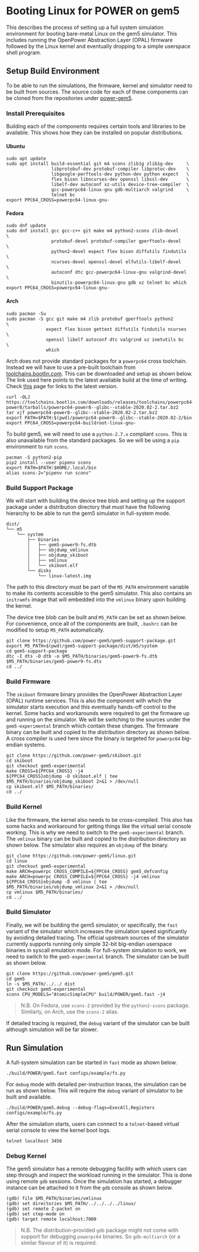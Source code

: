 # Booting Linux for POWER on gem5

This describes the process of setting up a full system simulation environment
for booting bare-metal Linux on the gem5 simulator. This includes running the
OpenPower Abstraction Layer (OPAL) firmware followed by the Linux kernel and
eventually dropping to a simple userspace shell program.

## Setup Build Environment

To be able to run the simulations, the firmware, kernel and simulator need to
be built from sources. The source code for each of these components can be
cloned from the repositories under [power-gem5](https://github.com/power-gem5).

### Install Prerequisites

Building each of the components requires certain tools and libraries to be
available. This shows how they can be installed on popular distributions.

#### Ubuntu

```
sudo apt update
sudo apt install build-essential git m4 scons zlib1g zlib1g-dev     \
                 libprotobuf-dev protobuf-compiler libprotoc-dev    \
                 libgoogle-perftools-dev python-dev python expect   \
                 flex bison libncurses-dev openssl libssl-dev       \
                 libelf-dev autoconf xz-utils device-tree-compiler  \
                 gcc-powerpc64-linux-gnu gdb-multiarch valgrind     \
                 telnet bc
export PPC64_CROSS=powerpc64-linux-gnu-
```

#### Fedora

```
sudo dnf update
sudo dnf install gcc gcc-c++ git make m4 python2-scons zlib-devel     \
                 protobuf-devel protobuf-compiler gperftools-devel    \
                 python2-devel expect flex bison diffutils findutils  \
                 ncurses-devel openssl-devel elfutils-libelf-devel    \
                 autoconf dtc gcc-powerpc64-linux-gnu valgrind-devel  \
                 binutils-powerpc64-linux-gnu gdb xz telnet bc which
export PPC64_CROSS=powerpc64-linux-gnu-
```

#### Arch

```
sudo pacman -Su
sudo pacman -S gcc git make m4 zlib protobuf gperftools python2       \
               expect flex bison gettext diffutils findutils ncurses  \
               openssl libelf autoconf dtc valgrind xz inetutils bc   \
               which
```

Arch does not provide standard packages for a `powerpc64` cross toolchain.
Instead we will have to use a pre-built toolchain from
[toolchains.bootlin.com](https://toolchains.bootlin.com).
This can be downloaded and setup as shown below. The link used here points to
the latest available build at the time of writing. Check
[this](https://toolchains.bootlin.com/releases_powerpc64-power8.html)
page for links to the latest version.

```
curl -OLJ https://toolchains.bootlin.com/downloads/releases/toolchains/powerpc64-power8/tarballs/powerpc64-power8--glibc--stable-2020.02-2.tar.bz2
tar xjf powerpc64-power8--glibc--stable-2020.02-2.tar.bz2
export PATH=$PATH:$(pwd)/powerpc64-power8--glibc--stable-2020.02-2/bin
export PPC64_CROSS=powerpc64-buildroot-linux-gnu-
```

To build gem5, we will need to use a `python-2.7.x` compliant `scons`. This
is also unavailable from the standard packages. So we will be using a `pip`
environment to run `scons`.

```
pacman -S python2-pip
pip2 install --user pipenv scons
export PATH=$PATH:$HOME/.local/bin
alias scons-2="pipenv run scons"
```

### Build Support Package

We will start with building the device tree blob and setting up the support
package under a distribution directory that must have the following hierarchy
to be able to run the gem5 simulator in full-system mode.

```
dist/
└── m5
    └── system
        ├── binaries
        │   ├── gem5-power9-fs.dtb
        │   ├── objdump_vmlinux
        │   ├── objdump_skiboot
        │   ├── vmlinux
        │   └── skiboot.elf
        └── disks
            └── linux-latest.img
```

The path to this directory must be part of the `M5_PATH` environment variable
to make its contents accessible to the gem5 simulator. This also contains an
`initramfs` image that will embedded into the `vmlinux` binary upon building
the kernel.

The device tree blob can be built and `M5_PATH` can be set as shown below.
For convenience, once all of the components are built, `.bashrc` can be
modified to setup `M5_PATH` automatically.

```
git clone https://github.com/power-gem5/gem5-support-package.git
export M5_PATH=$(pwd)/gem5-support-package/dist/m5/system
cd gem5-support-package
dtc -I dts -O dtb -o $M5_PATH/binaries/gem5-power9-fs.dtb $M5_PATH/binaries/gem5-power9-fs.dts
cd ../
```

### Build Firmware

The `skiboot` firmware binary provides the OpenPower Abstraction Layer (OPAL)
runtime services. This is also the component with which the simulator starts
execution and this eventually hands-off control to the kernel. Some hacks and
workarounds were required to get the firmware up and running on the simulator.
We will be switching to the sources under the `gem5-experimental` branch which
contain these changes. The firmware binary can be built and copied to the
distribution directory as shown below. A cross compiler is used here since the
binary is targeted for `powerpc64` big-endian systems.

```
git clone https://github.com/power-gem5/skiboot.git
cd skiboot
git checkout gem5-experimental
make CROSS=${PPC64_CROSS} -j4
${PPC64_CROSS}objdump -D skiboot.elf | tee $M5_PATH/binaries/objdump_skiboot 2>&1 > /dev/null
cp skiboot.elf $M5_PATH/binaries/
cd ../
```

### Build Kernel

Like the firmware, the kernel also needs to be cross-compiled. This also has
some hacks and workaround for getting things like the virtual serial console
working. This is why we need to switch to the `gem5-experimental` branch.
The `vmlinux` binary can be built and copied to the distribution directory as
shown below. The simulator also requires an `objdump` of the binary.

```
git clone https://github.com/power-gem5/linux.git
cd linux
git checkout gem5-experimental
make ARCH=powerpc CROSS_COMPILE=${PPC64_CROSS} gem5_defconfig
make ARCH=powerpc CROSS_COMPILE=${PPC64_CROSS} -j4 vmlinux
${PPC64_CROSS}objdump -D vmlinux | tee $M5_PATH/binaries/objdump_vmlinux 2>&1 > /dev/null
cp vmlinux $M5_PATH/binaries/
cd ../
```

### Build Simulator

Finally, we will be building the gem5 simulator, or specifically, the `fast`
variant of the simulator which increases the simulation speed significantly
by avoiding detailed tracing. The official upstream sources of the simulator
currently supports running only simple 32-bit big-endian userspace binaries
in syscall emulation mode. For full-system simulation to work, we need to
switch to the `gem5-experimental` branch. The simulator can be built as shown
below.

```
git clone https://github.com/power-gem5/gem5.git
cd gem5
ln -s $M5_PATH/../../ dist
git checkout gem5-experimental
scons CPU_MODELS="AtomicSimpleCPU" build/POWER/gem5.fast -j4
```

> N.B. On Fedora, use `scons-2` provided by the `python2-scons` package.
  Similarly, on Arch, use the `scons-2` alias.

If detailed tracing is required, the `debug` variant of the simulator can be
built although simulation will be far slower.

## Run Simulation

A full-system simulation can be started in `fast` mode as shown below.

```
./build/POWER/gem5.fast configs/example/fs.py
```

For `debug` mode with detailed per-instruction traces, the simulation can be
run as shown below. This will require the `debug` variant of simulator to be
built and available.

```
./build/POWER/gem5.debug --debug-flags=ExecAll,Registers configs/example/fs.py
```

After the simulation starts, users can connect to a `telnet`-based virtual
serial console to view the kernel boot logs.

```
telnet localhost 3456
```

### Debug Kernel

The gem5 simulator has a remote debugging facility with which users can step
through and inspect the workload running in the simulator. This is done using
remote `gdb` sessions. Once the simulation has started, a debugger instance
can be attached to it from the `gdb` console as shown below.

```
(gdb) file $M5_PATH/binaries/vmlinux
(gdb) set directories $M5_PATH/../../../../linux/
(gdb) set remote Z-packet on
(gdb) set step-mode on
(gdb) target remote localhost:7000
```

> N.B. The distribution-provided `gdb` package might not come with support
  for debugging `powerpc64` binaries. So `gdb-multiarch` (or a similar
  flavour of it) is required.
